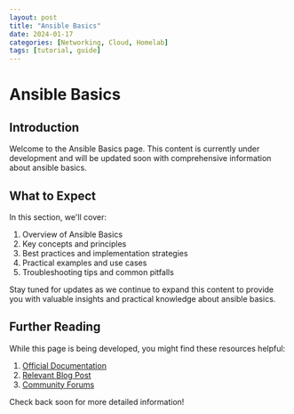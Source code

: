 ```yaml
---
layout: post
title: "Ansible Basics"
date: 2024-01-17
categories: [Networking, Cloud, Homelab]
tags: [tutorial, guide]
---
```


# Ansible Basics

## Introduction

Welcome to the Ansible Basics page. This content is currently under development and will be updated soon with comprehensive information about ansible basics.

## What to Expect

In this section, we'll cover:

1. Overview of Ansible Basics
2. Key concepts and principles
3. Best practices and implementation strategies
4. Practical examples and use cases
5. Troubleshooting tips and common pitfalls

Stay tuned for updates as we continue to expand this content to provide you with valuable insights and practical knowledge about ansible basics.

## Further Reading

While this page is being developed, you might find these resources helpful:

1. [Official Documentation](https://example.com)
2. [Relevant Blog Post](https://example.com/blog)
3. [Community Forums](https://example.com/forum)

Check back soon for more detailed information!
